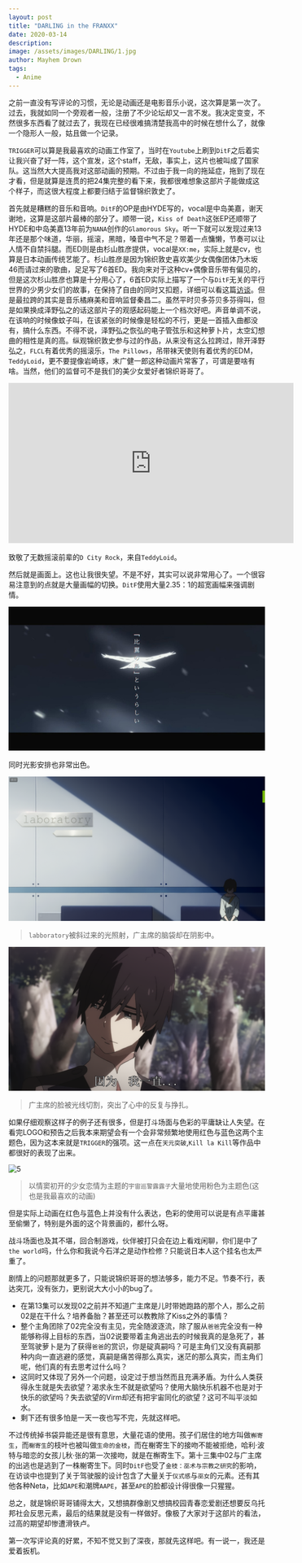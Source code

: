 ```yaml
---
layout: post
title: "DARLING in the FRANXX"
date: 2020-03-14
description: 
image: /assets/images/DARLING/1.jpg
author: Mayhem Drown
tags: 
  - Anime
---
```


之前一直没有写评论的习惯，无论是动画还是电影音乐小说，这次算是第一次了。过去，我就如同一个旁观者一般，注册了不少论坛却又一言不发。我决定变变，不然很多东西看了就过去了，我现在已经很难搞清楚我高中的时候在想什么了，就像一个隐形人一般，姑且做一个记录。

<!--break-->

`TRIGGER`可以算是我最喜欢的动画工作室了，当时在`Youtube`上刷到`DitF`之后着实让我兴奋了好一阵，这个宣发，这个staff，无敌，事实上，这片也被叫成了国家队。这当然大大提高我对这部动画的预期。不过由于我一向的拖延症，拖到了现在才看，但是就算是连贯的把24集完整的看下来，我都很难想象这部片子能做成这个样子，而这很大程度上都要归结于监督锦织敦史了。

首先就是糟糕的音乐和音响。`DitF`的OP是由HYDE写的，vocal是中岛美嘉，谢天谢地，这算是这部片最棒的部分了。顺带一说，`Kiss of Death`这张EP还顺带了HYDE和中岛美嘉13年前为`NANA`创作的`Glamorous Sky`。听一下就可以发现过来13年还是那个味道，华丽，摇滚，黑暗，嗓音中气不足？带着一点慵懒，节奏可以让人情不自禁抖腿。而ED则是由杉山胜彦提供，vocal是`XX:me`，实际上就是cv，也算是日本动画传统艺能了。杉山胜彦是因为锦织敦史喜欢美少女偶像团体乃木坂46而请过来的歌曲，足足写了6首ED。我向来对于这种cv+偶像音乐带有偏见的，但是这次杉山胜彦也算是十分用心了，6首ED实际上描写了一个与`DitF`无关的平行世界的少男少女们的故事，在保持了自由的同时又扣题，详细可以看这篇[访谈](http://www.anitama.cn/article/ceed074dbb4c977f)。但是最拉跨的其实是音乐橘麻美和音响监督秦昌二。虽然平时贝多芬贝多芬得叫，但是如果换成泽野弘之的话这部片子的观感起码能上一个档次好吧。声音单调不说，在该响的时候像蚊子叫，在该紧张的时候像是轻松的不行，更是一首插入曲都没有，搞什么东西。不得不说，泽野弘之恢弘的电子管弦乐和这种萝卜片，太空幻想曲的相性是真的高。纵观锦织敦史参与过的作品，从来没有这么拉跨过，除开泽野弘之，`FLCL`有着优秀的摇滚乐，`The Pillows`，吊带袜天使则有着优秀的EDM，`TeddyLoid`，更不要提像岩崎琢，末广健一郎这种动画片常客了，可谓是要啥有啥。当然，他们的监督可不是我们的美少女爱好者锦织哥哥了。

<iframe width="560" height="315" src="https://www.youtube.com/embed/5KN0_-HgWNo" frameborder="0" allow="accelerometer; autoplay; encrypted-media; gyroscope; picture-in-picture" allowfullscreen></iframe>

致敬了无数摇滚前辈的`D City Rock`，来自`TeddyLoid`。

然后就是画面上。这也让我很失望。不是不好，其实可以说非常用心了。一个很容易注意到的点就是大量画幅的切换。`DitF`使用大量2.35：1的超宽画幅来强调剧情。

![4](/assets/images/DARLING/4.jpg#full)

同时光影安排也非常出色。

![2](/assets/images/DARLING/2.png#full)

> `labboratory`被斜过来的光照射，广主席的脑袋却在阴影中。

![3](/assets/images/DARLING/3.png#full)

> 广主席的脸被光线切割，突出了心中的反复与挣扎。

如果仔细观察这样子的例子还有很多，但是打斗场面与色彩的平庸缺让人失望。在看完LOGO和预告之后我本来期望会有一个会非常频繁地使用红色与蓝色这两个主题色，因为这本来就是`TRIGGER`的强项。这一点在`天元突破`,`Kill la Kill`等作品中都很好的表现了出来。

![5](/assets/images/DARLING/5.png#full)

> 以情窦初开的少女恋情为主题的`宇宙巡警露露子`大量地使用粉色为主题色(这也是我最喜欢的动画)

但是实际上动画在红色与蓝色上并没有什么表达，色彩的使用可以说是有点平庸甚至偷懒了，特别是外面的这个背景画的，都什么呀。

战斗场面也及其不堪，回合制游戏，伙伴被打只会在边上看戏闲聊，你们是中了`the world`吗，什么你和我说今石洋之是动作检修？只能说日本人这个挂名也太严重了。

剧情上的问题那就更多了，只能说锦织哥哥的想法够多，能力不足。节奏不行，表达突兀，没有张力，更别说大大小小的bug了。

- 在第13集可以发现02之前并不知道广主席是儿时带她跑路的那个人，那么之前02是在干什么？培养备胎？甚至还可以教教除了Kiss之外的事情？
- 整个主角团除了02完全没有主见，完全随波逐流，除了服从`爸爸`完全没有一种能够称得上目标的东西，当02说要带着主角逃出去的时候我真的是急死了，甚至驾驶萝卜是为了获得`爸爸`的赏识，你是碇真嗣吗？可是主角们又没有真嗣那种内向一直逃避的感觉，真嗣是痛苦得那么真实，迷茫的那么真实，而主角们呢，他们真的有去思考过什么吗？
- 这同时又体现了另外一个问题，设定过于想当然而且充满矛盾。为什么人类获得永生就是失去欲望？渴求永生不就是欲望吗？使用大脑快乐机器不也是对于快乐的欲望吗？失去欲望的Virm却还有把宇宙同化的欲望？这可不叫平淡如水。
- 剩下还有很多怕是一天一夜也写不完，先就这样吧。

不过传统掉书袋异能还是很有意思，大量花语的使用。孩子们居住的地方叫做`槲寄生`，而`榭寄生`的枝叶也被叫做`生命的金枝`，而在榭寄生下的接吻不能被拒绝，哈利·波特与暗恋的女孩儿秋·张的第一次接吻，就是在槲寄生下。第十三集中02与广主席的出逃也是逃到了一株榭寄生下。同时`DitF`也受了`金枝：巫术与宗教之研究`的影响，在访谈中也提到了关于驾驶服的设计包含了大量关于`仪式感`与`巫女`的元素。还有其他各种Neta，比如`APE`和潮牌`AAPE`，甚至`APE`的脸都设计得很像一只猩猩。

总之，就是锦织哥哥铺得太大，又想搞群像剧又想搞校园青春恋爱剧还想要反乌托邦社会反思元素，最后的结果就是没有一样做好。像极了大家对于这部片的看法，过高的期望却惨遭滑铁卢。

第一次写评论真的好累，不知不觉又到了深夜，那就先这样吧。有一说一，我还是爱着扳机。